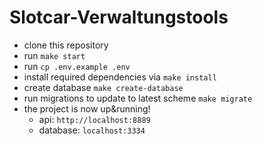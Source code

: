 # Slotcar-Verwaltungstools

* clone this repository
* run ```make start```
* run ```cp .env.example .env```
* install required dependencies via ```make install```
* create database ```make create-database```
* run migrations to update to latest scheme ```make migrate```
* the project is now up&running!
    * api:  ```http://localhost:8889```
    * database: ```localhost:3334```
